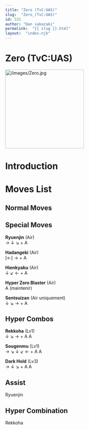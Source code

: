 ```yaml
---
title: "Zero (TvC:UAS)"
slug:  "Zero_(TvC:UAS)"
id: 531
author: "Dan sakazaki"
permalink:  "{{ slug }}.html"
layout:  "index.njk"
---
```


# Zero (TvC:UAS)

<img src="/images/Zero.jpg" title="/images/Zero.jpg" width="250"
alt="/images/Zero.jpg" />  

# Introduction

# Moves List

## Normal Moves

## Special Moves

**Ryuenjin** (Air)  
→ ↓ ↘ + A

**Hadangeki** (Air)  
\[←\] → + A

**Hienkyaku** (Air)  
↓ ↙ ← + A

**Hyper Zero Blaster** (Air)  
A (maintenir)

**Sentsuizan** (Air uniquement)  
↓ ↘ → + A

## Hyper Combos

**Rekkoha** (Lv1)  
↓ ↘ → + A A

**Sougenmu** (Lv1)  
→ ↘ ↓ ↙ ← + A A

**Dark Hold** (Lv3)  
→ ↓ ↘ + A A

## Assist

Ryuenjin

## Hyper Combination

Rekkoha
